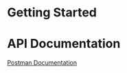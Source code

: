 # Getting Started

# API Documentation

[Postman Documentation](https://documenter.getpostman.com/view/8382285/TzecBjmq)
